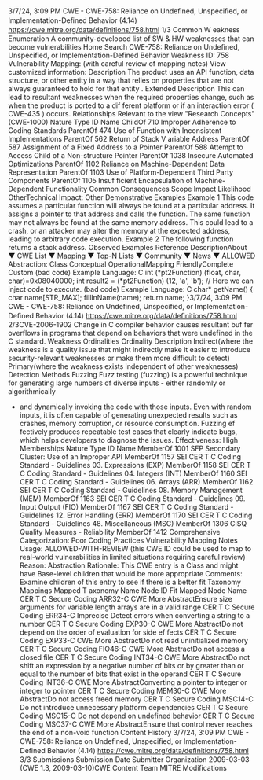 3/7/24, 3:09 PM CWE - CWE-758: Reliance on Undeﬁned, Unspeciﬁed, or Implementation-Deﬁned Behavior (4.14)
https://cwe.mitre.org/data/deﬁnitions/758.html 1/3
Common W eakness Enumeration
A community-developed list of SW & HW weaknesses that can become
vulnerabilities
Home Search
CWE-758: Reliance on Undefined, Unspecified, or Implementation-Defined Behavior
Weakness ID: 758
Vulnerability Mapping: (with careful review of mapping notes)
View customized information:
 Description
The product uses an API function, data structure, or other entity in a way that relies on properties that are not always guaranteed to
hold for that entity .
 Extended Description
This can lead to resultant weaknesses when the required properties change, such as when the product is ported to a dif ferent
platform or if an interaction error ( CWE-435 ) occurs.
 Relationships
 Relevant to the view "Research Concepts" (CWE-1000)
Nature Type ID Name
ChildOf 710 Improper Adherence to Coding Standards
ParentOf 474 Use of Function with Inconsistent Implementations
ParentOf 562 Return of Stack V ariable Address
ParentOf 587 Assignment of a Fixed Address to a Pointer
ParentOf 588 Attempt to Access Child of a Non-structure Pointer
ParentOf 1038 Insecure Automated Optimizations
ParentOf 1102 Reliance on Machine-Dependent Data Representation
ParentOf 1103 Use of Platform-Dependent Third Party Components
ParentOf 1105 Insuf ficient Encapsulation of Machine-Dependent Functionality
 Common Consequences
Scope Impact Likelihood
OtherTechnical Impact: Other
 Demonstrative Examples
Example 1
This code assumes a particular function will always be found at a particular address. It assigns a pointer to that address and calls the
function.
The same function may not always be found at the same memory address. This could lead to a crash, or an attacker may alter the
memory at the expected address, leading to arbitrary code execution.
Example 2
The following function returns a stack address.
 Observed Examples
Reference DescriptionAbout ▼ CWE List ▼ Mapping ▼ Top-N Lists ▼ Community ▼ News ▼
ALLOWED
Abstraction: Class
Conceptual OperationalMapping
FriendlyComplete Custom
(bad code) Example Language: C 
int (\*pt2Function) (float, char, char)=0x08040000;
int result2 = (\*pt2Function) (12, 'a', 'b');
// Here we can inject code to execute.
(bad code) Example Language: C 
char\* getName() {
char name[STR\_MAX];
fillInName(name);
return name;
}3/7/24, 3:09 PM CWE - CWE-758: Reliance on Undeﬁned, Unspeciﬁed, or Implementation-Deﬁned Behavior (4.14)
https://cwe.mitre.org/data/deﬁnitions/758.html 2/3CVE-2006-1902 Change in C compiler behavior causes resultant buf fer overflows in programs that depend on
behaviors that were undefined in the C standard.
 Weakness Ordinalities
Ordinality Description
Indirect(where the weakness is a quality issue that might indirectly make it easier to introduce security-relevant weaknesses or make
them more difficult to detect)
Primary(where the weakness exists independent of other weaknesses)
 Detection Methods
Fuzzing
Fuzz testing (fuzzing) is a powerful technique for generating large numbers of diverse inputs - either randomly or algorithmically
- and dynamically invoking the code with those inputs. Even with random inputs, it is often capable of generating unexpected
results such as crashes, memory corruption, or resource consumption. Fuzzing ef fectively produces repeatable test cases that
clearly indicate bugs, which helps developers to diagnose the issues.
Effectiveness: High
 Memberships
Nature Type ID Name
MemberOf 1001 SFP Secondary Cluster: Use of an Improper API
MemberOf 1157 SEI CER T C Coding Standard - Guidelines 03. Expressions (EXP)
MemberOf 1158 SEI CER T C Coding Standard - Guidelines 04. Integers (INT)
MemberOf 1160 SEI CER T C Coding Standard - Guidelines 06. Arrays (ARR)
MemberOf 1162 SEI CER T C Coding Standard - Guidelines 08. Memory Management (MEM)
MemberOf 1163 SEI CER T C Coding Standard - Guidelines 09. Input Output (FIO)
MemberOf 1167 SEI CER T C Coding Standard - Guidelines 12. Error Handling (ERR)
MemberOf 1170 SEI CER T C Coding Standard - Guidelines 48. Miscellaneous (MSC)
MemberOf 1306 CISQ Quality Measures - Reliability
MemberOf 1412 Comprehensive Categorization: Poor Coding Practices
 Vulnerability Mapping Notes
Usage: ALLOWED-WITH-REVIEW
(this CWE ID could be used to map to real-world vulnerabilities in limited situations requiring careful review)
Reason: Abstraction
Rationale:
This CWE entry is a Class and might have Base-level children that would be more appropriate
Comments:
Examine children of this entry to see if there is a better fit
 Taxonomy Mappings
Mapped T axonomy Name Node ID Fit Mapped Node Name
CER T C Secure Coding ARR32-C CWE More
AbstractEnsure size arguments for variable length arrays are in a valid
range
CER T C Secure Coding ERR34-C Imprecise Detect errors when converting a string to a number
CER T C Secure Coding EXP30-C CWE More
AbstractDo not depend on the order of evaluation for side ef fects
CER T C Secure Coding EXP33-C CWE More
AbstractDo not read uninitialized memory
CER T C Secure Coding FIO46-C CWE More
AbstractDo not access a closed file
CER T C Secure Coding INT34-C CWE More
AbstractDo not shift an expression by a negative number of bits or by
greater than or equal to the number of bits that exist in the
operand
CER T C Secure Coding INT36-C CWE More
AbstractConverting a pointer to integer or integer to pointer
CER T C Secure Coding MEM30-C CWE More
AbstractDo not access freed memory
CER T C Secure Coding MSC14-C Do not introduce unnecessary platform dependencies
CER T C Secure Coding MSC15-C Do not depend on undefined behavior
CER T C Secure Coding MSC37-C CWE More
AbstractEnsure that control never reaches the end of a non-void function
 Content History
3/7/24, 3:09 PM CWE - CWE-758: Reliance on Undeﬁned, Unspeciﬁed, or Implementation-Deﬁned Behavior (4.14)
https://cwe.mitre.org/data/deﬁnitions/758.html 3/3
 Submissions
Submission Date Submitter Organization
2009-03-03
(CWE 1.3, 2009-03-10)CWE Content Team MITRE
 Modifications